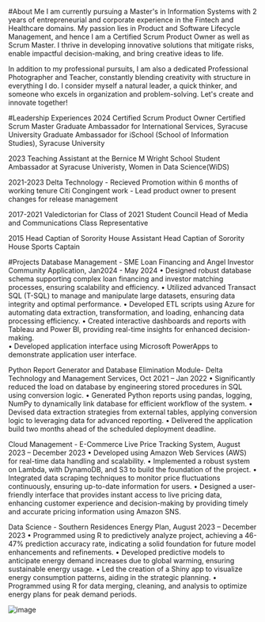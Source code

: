 #About Me
I am currently pursuing a Master's in Information Systems with 2 years of entrepreneurial and corporate experience in the Fintech and Healthcare domains. My passion lies in Product and Software Lifecycle Management, and hence I am a Certified Scrum Product Owner as well as Scrum Master.
I thrive in developing innovative solutions that mitigate risks, enable impactful decision-making, and bring creative ideas to life.

In addition to my professional pursuits, I am also a dedicated Professional Photographer and Teacher, constantly blending creativity with structure in everything I do. I consider myself a natural leader, a quick thinker, and someone who excels in organization and problem-solving. Let's create and innovate together!

#Leadership Experiences 
 2024
 Certified Scrum Product Owner
 Certified Scrum Master
 Graduate Ambassador for International Services, Syracuse University
 Graduate Ambassador for iSchool (School of Information Studies), Syracuse University
 
 2023
 Teaching Assistant at the Bernice M Wright School
 Student Ambassador at Syracuse Univeristy, Women in Data Science(WiDS)
 
 2021-2023
 Delta Technology - Recieved Promotion within 6 months of working tenure
 Citi Congingent work - Lead product owner to present changes for release management

 2017-2021
 Valedictorian for Class of 2021
 Student Council Head of Media and Communications
 Class Representative 

 2015
 Head Captian of Sorority House
 Assistant Head Captian of Sorority House
 Sports Captain 

 #Projects
 Database Management - SME Loan Financing and Angel Investor Community Application, Jan2024 - May 2024 
•	Designed robust database schema supporting complex loan financing and investor matching processes, ensuring scalability and efficiency.
•	Utilized advanced Transact SQL (T-SQL) to manage and manipulate large datasets, ensuring data integrity and optimal performance.
•	Developed ETL scripts using Azure for automating data extraction, transformation, and loading, enhancing data processing efficiency.
•	Created interactive dashboards and reports with Tableau and Power BI, providing real-time insights for enhanced decision-making.	
•	Developed application interface using Microsoft PowerApps to demonstrate application user interface.

Python Report Generator and Database Elimination Module- Delta Technology and Management Services, Oct 2021 – Jan 2022
•	Significantly reduced the load on database by engineering stored procedures in SQL using conversion logic.
•	Generated Python reports using pandas, logging, NumPy to dynamically link database for efficient workflow of the system.
•	Devised data extraction strategies from external tables, applying conversion logic to leveraging data for advanced reporting.
•	Delivered the application build two months ahead of the scheduled deployment deadline.

Cloud Management - E-Commerce Live Price Tracking System, August 2023 – December 2023
•	Developed using Amazon Web Services (AWS) for real-time data handling and scalability.
•	Implemented a robust system on Lambda, with DynamoDB, and S3 to build the foundation of the project.
•	Integrated data scraping techniques to monitor price fluctuations continuously, ensuring up-to-date information for users.
•	Designed a user-friendly interface that provides instant access to live pricing data, enhancing customer experience and decision-making by providing timely and accurate pricing information using Amazon SNS.

Data Science - Southern Residences Energy Plan, August 2023 – December 2023
•	Programmed using R to predictively analyze project, achieving a 46-47% prediction accuracy rate, indicating a solid foundation for future model enhancements and refinements.
•	Developed predictive models to anticipate energy demand increases due to global warming, ensuring sustainable energy usage.
•	Led the creation of a Shiny app to visualize energy consumption patterns, aiding in the strategic planning.
•	Programmed using R for data merging, cleaning, and analysis to optimize energy plans for peak demand periods.


![image](https://github.com/user-attachments/assets/b9faf1d5-0eb0-4e77-990d-984d8e148d75)

 
 
